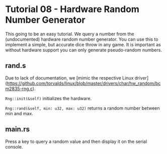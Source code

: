 # Tutorial 08 - Hardware Random Number Generator

This going to be an easy tutorial. We query a number from the (undocumented)
hardware random number generator. You can use this to implement a simple, but
accurate dice throw in any game. It is important as without hardware support you
can only generate pseudo-random numbers.

## rand.s

Due to lack of documentation, we [mimic the respective Linux driver]
(https://github.com/torvalds/linux/blob/master/drivers/char/hw_random/bcm2835-rng.c).

`Rng::init(&self)` initializes the hardware.

`Rng::rand(&self, min: u32, max: u32)` returns a random number between min and
max.

## main.rs

Press a key to query a random value and then display it on the serial console.
